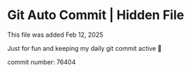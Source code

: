 # Git Auto Commit | Hidden File

This file was added Feb 12, 2025

Just for fun and keeping my daily git commit active 🤪

commit number: 76404
